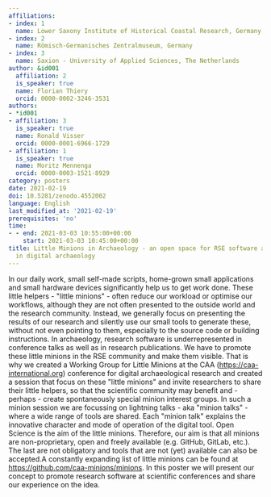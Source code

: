 ```yaml
---
affiliations:
- index: 1
  name: Lower Saxony Institute of Historical Coastal Research, Germany
- index: 2
  name: Römisch-Germanisches Zentralmuseum, Germany
- index: 3
  name: Saxion - University of Applied Sciences, The Netherlands
author: &id001
  affiliation: 2
  is_speaker: true
  name: Florian Thiery
  orcid: 0000-0002-3246-3531
authors:
- *id001
- affiliation: 3
  is_speaker: true
  name: Ronald Visser
  orcid: 0000-0001-6966-1729
- affiliation: 1
  is_speaker: true
  name: Moritz Mennenga
  orcid: 0000-0003-1521-8929
category: posters
date: 2021-02-19
doi: 10.5281/zenodo.4552002
language: English
last_modified_at: '2021-02-19'
prerequisites: 'no'
time:
- - end: 2021-03-03 10:55:00+00:00
    start: 2021-03-03 10:45:00+00:00
title: Little Minions in Archaeology - an open space for RSE software and small scripts
  in digital archaeology
---
```


In our daily work, small self-made scripts, home-grown small applications and small hardware devices significantly help us to get work done. These little helpers - "little minions" - often reduce our workload or optimise our workflows, although they are not often presented to the outside world and the research community. Instead, we generally focus on presenting the results of our research and silently use our small tools to generate these, without not even pointing to them, especially to the source code or building instructions. In archaeology, research software is underrepresented in conference talks as well as in research publications. We have to promote these little minions in the RSE community and make them visible. That is why we created a Working Group for Little Minions at the CAA (https://caa-international.org) conference for digital archaeological research and created a session that focus on these "little minions" and invite researchers to share their little helpers, so that the scientific community may benefit and - perhaps - create spontaneously special minion interest groups. In such a minion session we are focussing on lightning talks - aka "minion talks" - where a wide range of tools are shared. Each "minion talk" explains the innovative character and mode of operation of the digital tool. Open Science is the aim of the little minions. Therefore, our aim is that all minions are non-proprietary, open and freely available  (e.g. GitHub, GitLab, etc.). The last are not obligatory and tools that are not (yet) available can also be accepted.A constantly expanding list of little minions can be found at https://github.com/caa-minions/minions. In this poster we will present our concept to promote research software at scientific conferences and share our experience on the idea.
